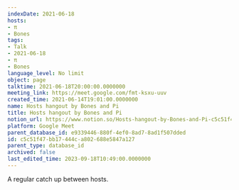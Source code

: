 ```yaml
---
indexDate: 2021-06-18
hosts:
- π
- Bones
tags:
- Talk
- 2021-06-18
- π
- Bones
language_level: No limit
object: page
talktime: 2021-06-18T20:00:00.0000000
meeting_link: https://meet.google.com/fmt-ksxu-uuv
created_time: 2021-06-14T19:01:00.0000000
name: Hosts hangout by Bones and Pi
title: Hosts hangout by Bones and Pi
notion_url: https://www.notion.so/Hosts-hangout-by-Bones-and-Pi-c5c51f47bb17444ca802688e5847a127
platform: Google Meet
parent_database_id: e9339446-880f-4ef0-8ad7-8ad1f507dded
id: c5c51f47-bb17-444c-a802-688e5847a127
parent_type: database_id
archived: false
last_edited_time: 2023-09-18T10:49:00.0000000
---
```


A regular catch up between hosts.


